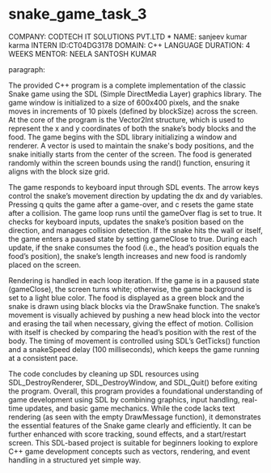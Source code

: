 # snake_game_task_3
COMPANY: CODTECH IT SOLUTIONS PVT.LTD *
NAME: sanjeev kumar karma 
INTERN ID:CT04DG3178
DOMAIN: C++ LANGUAGE 
DURATION: 4 WEEKS
MENTOR: NEELA SANTOSH KUMAR 

paragraph:

The provided C++ program is a complete implementation of the classic Snake game using the SDL (Simple DirectMedia Layer) graphics library. The game window is initialized to a size of 600x400 pixels, and the snake moves in increments of 10 pixels (defined by blockSize) across the screen. At the core of the program is the Vector2Int structure, which is used to represent the x and y coordinates of both the snake’s body blocks and the food. The game begins with the SDL library initializing a window and renderer. A vector is used to maintain the snake's body positions, and the snake initially starts from the center of the screen. The food is generated randomly within the screen bounds using the rand() function, ensuring it aligns with the block size grid.

The game responds to keyboard input through SDL events. The arrow keys control the snake’s movement direction by updating the dx and dy variables. Pressing q quits the game after a game-over, and c resets the game state after a collision. The game loop runs until the gameOver flag is set to true. It checks for keyboard inputs, updates the snake’s position based on the direction, and manages collision detection. If the snake hits the wall or itself, the game enters a paused state by setting gameClose to true. During each update, if the snake consumes the food (i.e., the head’s position equals the food’s position), the snake’s length increases and new food is randomly placed on the screen.

Rendering is handled in each loop iteration. If the game is in a paused state (gameClose), the screen turns white; otherwise, the game background is set to a light blue color. The food is displayed as a green block and the snake is drawn using black blocks via the DrawSnake function. The snake’s movement is visually achieved by pushing a new head block into the vector and erasing the tail when necessary, giving the effect of motion. Collision with itself is checked by comparing the head’s position with the rest of the body. The timing of movement is controlled using SDL’s GetTicks() function and a snakeSpeed delay (100 milliseconds), which keeps the game running at a consistent pace.

The code concludes by cleaning up SDL resources using SDL_DestroyRenderer, SDL_DestroyWindow, and SDL_Quit() before exiting the program. Overall, this program provides a foundational understanding of game development using SDL by combining graphics, input handling, real-time updates, and basic game mechanics. While the code lacks text rendering (as seen with the empty DrawMessage function), it demonstrates the essential features of the Snake game clearly and efficiently. It can be further enhanced with score tracking, sound effects, and a start/restart screen. This SDL-based project is suitable for beginners looking to explore C++ game development concepts such as vectors, rendering, and event handling in a structured yet simple way.
